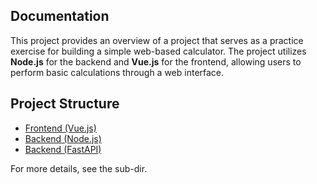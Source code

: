 ## Documentation

This project provides an overview of a project that serves as a practice exercise for building a simple web-based calculator. The project utilizes **Node.js** for the backend and **Vue.js** for the frontend, allowing users to perform basic calculations through a web interface.

## Project Structure

- [Frontend (Vue.js)](./frontend/)
- [Backend (Node.js)](./backend-nodejs/)
- [Backend (FastAPI)](./backend-fastapi/)

For more details, see the sub-dir.